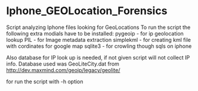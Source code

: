 Iphone_GEOLocation_Forensics
============================
Script analyzing Iphone files looking for GeoLocations
To run the script the following extra modials have to be installed:
  pygeoip - for ip geolocation lookup
  PIL    - for Image metadata extraction
  simplekml - for creating kml file with cordinates for google map
  sqlite3   - for crowling though sqls on iphone

Also database for IP look up is needed, if not given script will not collect IP info.
  Database used was GeoLiteCity.dat from http://dev.maxmind.com/geoip/legacy/geolite/

for run the script with -h option
